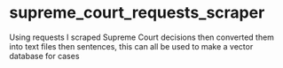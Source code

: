 # supreme_court_requests_scraper
Using requests I scraped Supreme Court decisions then converted them into text files then sentences, this can all be used to make a vector database for cases
